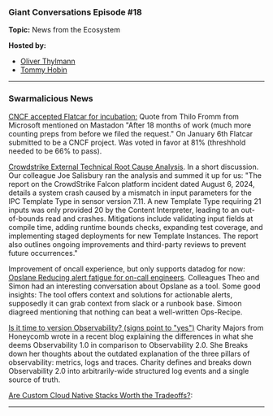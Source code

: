 ### Giant Conversations Episode #18

**Topic:** News from the Ecosystem

**Hosted by:** 

* [Oliver Thylmann](https://twitter.com/othylmann)
* [Tommy Hobin](https://twitter.com/tommyhobin)

------------------------------------------------------------------------------------------------------------------------------


### Swarmalicious News 

[CNCF accepted Flatcar for incubation:](https://github.com/cncf/toc/pull/991) 
Quote from Thilo Fromm from Microsoft mentioned on Mastadon "After 18 months of work (much more counting preps from before we filed the request." On January 6th Flatcar submitted to be a CNCF project. Was voted in favor at 81% (threshhold needed to be 66% to pass).

[Crowdstrike External Technical Root Cause Analysis](https://www.crowdstrike.com/wp-content/uploads/2024/08/Channel-File-291-Incident-Root-Cause-Analysis-08.06.2024.pdf). In a short discussion. Our colleague Joe Salisbury ran the analysis and summed it up for us: "The report on the CrowdStrike Falcon platform incident dated August 6, 2024, details a system crash caused by a mismatch in input parameters for the IPC Template Type in sensor version 7.11. A new Template Type requiring 21 inputs was only provided 20 by the Content Interpreter, leading to an out-of-bounds read and crashes. Mitigations include validating input fields at compile time, adding runtime bounds checks, expanding test coverage, and implementing staged deployments for new Template Instances. The report also outlines ongoing improvements and third-party
reviews to prevent future occurrences."

Improvement of oncall experience, but only supports datadog for now: [Opslane Reducing alert fatigue for on-call engineers](https://github.com/opslane/opslane). Colleagues Theo and Simon had an interesting conversation about Opslane as a tool. Some good insights: The tool offers context and solutions for actionable alerts, supposedly it can grab context from slack or a runbook base. Simoon diagreed mentioning that nothing can beat a well-written Ops-Recipe. 

[Is it time to version Observability? (signs point to "yes")](https://charity.wtf/2024/08/07/is-it-time-to-version-observability-signs-point-to-yes/)
Charity Majors from Honeycomb wrote in a recent blog explaining the differences in what she deems Observability 1.0 in comparison to Observability 2.0. She Breaks down her thoughts about the outdated explanation of the three pillars of observability: metrics, logs and traces. Charity defines and breaks down Observability 2.0 into arbitrarily-wide structured log events and a single source of truth.


[Are Custom Cloud Native Stacks Worth the Tradeoffs?](https://thenewstack.io/are-custom-cloud-native-stacks-worth-the-security-tradeoffs/): 




------------------------------------------------------------------------------------------------------------------------------

 

